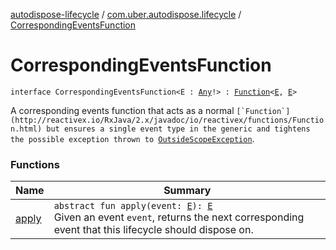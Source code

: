 [autodispose-lifecycle](../../index.md) / [com.uber.autodispose.lifecycle](../index.md) / [CorrespondingEventsFunction](./index.md)

# CorrespondingEventsFunction

`interface CorrespondingEventsFunction<E : `[`Any`](https://kotlinlang.org/api/latest/jvm/stdlib/kotlin/-any/index.html)`!> : `[`Function`](http://reactivex.io/RxJava/2.x/javadoc/io/reactivex/functions/Function.html)`<`[`E`](index.md#E)`, `[`E`](index.md#E)`>`

A corresponding events function that acts as a normal ``[`Function`](http://reactivex.io/RxJava/2.x/javadoc/io/reactivex/functions/Function.html) but ensures a single event type in the generic and tightens the possible exception thrown to ``[`OutsideScopeException`](#).

### Functions

| Name | Summary |
|---|---|
| [apply](apply.md) | `abstract fun apply(event: `[`E`](index.md#E)`): `[`E`](index.md#E)<br>Given an event `event`, returns the next corresponding event that this lifecycle should dispose on. |
